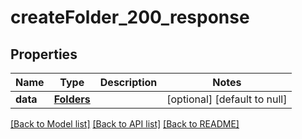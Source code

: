 # createFolder_200_response

## Properties
Name | Type | Description | Notes
------------ | ------------- | ------------- | -------------
**data** | [**Folders**](Folders.md) |  | [optional] [default to null]

[[Back to Model list]](../README.md#documentation-for-models) [[Back to API list]](../README.md#documentation-for-api-endpoints) [[Back to README]](../README.md)


